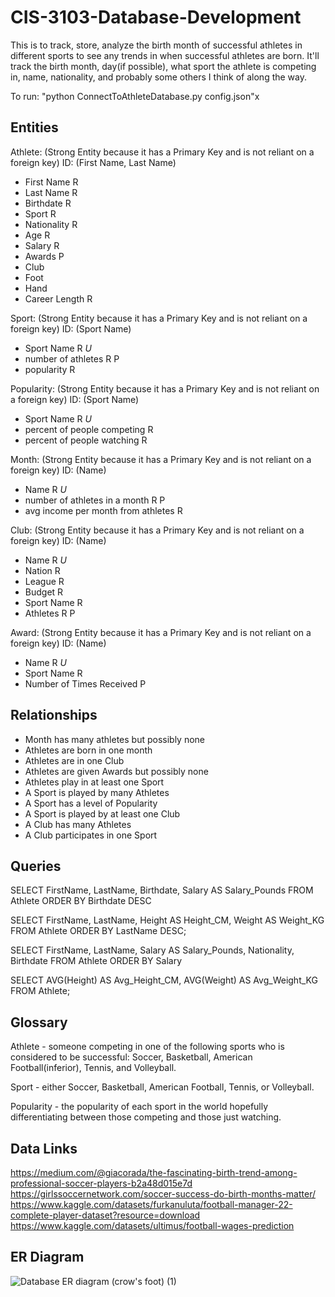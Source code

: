 # CIS-3103-Database-Development

This is to track, store, analyze the birth month of successful athletes in different sports to see any trends in when successful athletes are born. It'll track the birth month, day(if possible), what sport the athlete is competing in, name, nationality, and probably some others I think of along the way.

To run: "python ConnectToAthleteDatabase.py config.json"x

## Entities
Athlete: (Strong Entity because it has a Primary Key and is not reliant on a foreign key) ID: (First Name, Last Name)
  - First Name R
  - Last Name R
  - Birthdate R
  - Sport R
  - Nationality R
  - Age R
  - Salary R
  - Awards P
  - Club
  - Foot
  - Hand
  - Career Length R

Sport: (Strong Entity because it has a Primary Key and is not reliant on a foreign key) ID: (Sport Name)
  - Sport Name R *U*
  - number of athletes R P
  - popularity R

Popularity: (Strong Entity because it has a Primary Key and is not reliant on a foreign key) ID: (Sport Name)
  - Sport Name R *U*
  - percent of people competing R
  - percent of people watching R

Month: (Strong Entity because it has a Primary Key and is not reliant on a foreign key) ID: (Name)
  - Name R *U*
  - number of athletes in a month R P
  - avg income per month from athletes R

Club: (Strong Entity because it has a Primary Key and is not reliant on a foreign key) ID: (Name)
  - Name R *U*
  - Nation R
  - League R
  - Budget R
  - Sport Name R
  - Athletes R P

Award: (Strong Entity because it has a Primary Key and is not reliant on a foreign key) ID: (Name)
  - Name R *U*
  - Sport Name R
  - Number of Times Received P

## Relationships
- Month has many athletes but possibly none 
- Athletes are born in one month
- Athletes are in one Club
- Athletes are given Awards but possibly none
- Athletes play in at least one Sport
- A Sport is played by many Athletes
- A Sport has a level of Popularity
- A Sport is played by at least one Club
- A Club has many Athletes
- A Club participates in one Sport

## Queries
  SELECT FirstName, LastName, Birthdate, Salary AS Salary_Pounds
  FROM Athlete
  ORDER BY Birthdate DESC

  SELECT FirstName, LastName, Height AS Height_CM, Weight AS Weight_KG
  FROM Athlete
  ORDER BY LastName DESC;

  SELECT FirstName, LastName, Salary AS Salary_Pounds, Nationality, Birthdate
  FROM Athlete
  ORDER BY Salary
  
  SELECT AVG(Height) AS Avg_Height_CM, AVG(Weight) AS Avg_Weight_KG
  FROM Athlete;

## Glossary
Athlete - someone competing in one of the following sports who is considered to be successful: Soccer, Basketball, American Football(inferior), Tennis, and Volleyball.

Sport - either Soccer, Basketball, American Football, Tennis, or Volleyball.

Popularity - the popularity of each sport in the world hopefully differentiating between those competing and those just watching.

## Data Links
https://medium.com/@giacorada/the-fascinating-birth-trend-among-professional-soccer-players-b2a48d015e7d
https://girlssoccernetwork.com/soccer-success-do-birth-months-matter/
https://www.kaggle.com/datasets/furkanuluta/football-manager-22-complete-player-dataset?resource=download
https://www.kaggle.com/datasets/ultimus/football-wages-prediction

## ER Diagram
![Database ER diagram (crow's foot) (1)](https://github.com/19Ian/CIS-3103-Database-Development/assets/79172931/276d1a3b-a05a-40e3-a806-20ea41625877)
